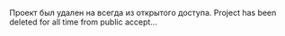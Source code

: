 Проект был удален на всегда из открытого доступа. Project has been deleted for all time from public accept...
